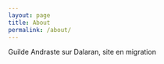 ```yaml
---
layout: page
title: About
permalink: /about/
---
```


Guilde Andraste sur Dalaran, site en migration